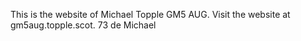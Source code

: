 This is the website of Michael Topple GM5 AUG.
Visit the website at gm5aug.topple.scot.
73 de Michael
